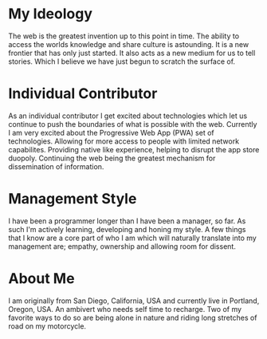 # My Ideology

The web is the greatest invention up to this point in time. The ability to access the worlds knowledge and share culture is astounding. It is a new frontier that has only just started. It also acts as a new medium for us to tell stories. Which I believe we have just begun to scratch the surface of. 

# Individual Contributor

As an individual contributor I get excited about technologies which let us continue to push the boundaries of what is possible with the web. Currently I am very excited about the Progressive Web App (PWA) set of technologies. Allowing for more access to people with limited network capabilites. Providing native like experience, helping to disrupt the app store duopoly. Continuing the web being the greatest mechanism for dissemination of information. 

# Management Style

I have been a programmer longer than I have been a manager, so far. As such I'm actively learning, developing and honing my style. A few things that I know are a core part of who I am which will naturally translate into my management are; empathy, ownership and allowing room for dissent.

# About Me

I am originally from San Diego, California, USA and currently live in Portland, Oregon, USA. An ambivert who needs self time to recharge. Two of my favorite ways to do so are being alone in nature and riding long stretches of road on my motorcycle. 

<!--
**shrunyan/shrunyan** is a ✨ _special_ ✨ repository because its `README.md` (this file) appears on your GitHub profile.

Here are some ideas to get you started:

- 🔭 I’m currently working on ...
- 🌱 I’m currently learning ...
- 👯 I’m looking to collaborate on ...
- 🤔 I’m looking for help with ...
- 💬 Ask me about ...
- 📫 How to reach me: ...
- 😄 Pronouns: ...
- ⚡ Fun fact: ...
-->
